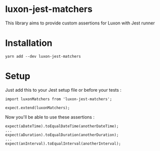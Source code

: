 # luxon-jest-matchers

This library aims to provide custom assertions for Luxon with Jest runner

# Installation

```
yarn add --dev luxon-jest-matchers
```

# Setup

Just add this to your Jest setup file or before your tests :
```
import luxonMatchers from 'luxon-jest-matchers';

expect.extend(luxonMatchers);
```

Now you'll be able to use these assertions :
```
expect(aDateTime).toEqualDateTime(anotherDateTime);
...
expect(aDuration).toEqualDuration(anotherDuration);
...
expect(anInterval).toEqualInterval(anotherInterval);
```
